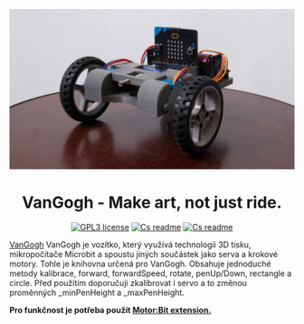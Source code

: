 <p><img src="https://github.com/microbit-cz/Vangogh-painter/blob/main/media/VanGogh.jpg"></p>
<h1 align="center">VanGogh - Make art, not just ride.</h1>
<p align="center">
<a href="./LICENSE"><img alt="GPL3 license" src="https://img.shields.io/badge/license-%20GPL3%20license-red"></a>
<a href="./README.md"><img alt="Cs readme" src="https://img.shields.io/badge/language-en-blue"></a>
<a href="./README.cs.md""><img alt="Cs readme" src="https://img.shields.io/badge/language-cs-red"></a>
</p>

<a href="https://github.com/microbit-cz/Vangogh-painter/">VanGogh</a> VanGogh je vozítko, který využívá technologii 3D tisku, mikropočítače Microbit a spoustu jiných součástek jako serva a krokové motory. Tohle je knihovna určená pro VanGogh. Obsahuje jednoduché metody kalibrace, forward, forwardSpeed, rotate, penUp/Down, rectangle a circle. Před použitím doporučuji zkalibrovat i servo a to změnou proměnných _minPenHeight a _maxPenHeight.

<b>Pro funkčnost je potřeba použít <a href="https://github.com/TomasKazda/pxt-magicbit-pca9685" target="_blank">Motor:Bit extension.</a></b>
